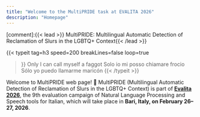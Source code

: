 ```yaml
---
title: "Welcome to the MultiPRIDE task at EVALITA 2026"
description: "Homepage"
---
```


[comment]:{{< lead >}} MultiPRIDE: Multilingual Automatic Detection of Reclamation of Slurs in the LGBTQ+ Context{{< /lead >}}

{{< typeit 
  tag=h3
  speed=200
  breakLines=false
  loop=true
>}}
Only I can call myself a faggot
Solo io mi posso chiamare frocio
Sólo yo puedo llamarme maricón
{{< /typeit >}}


Welcome to MultiPRIDE web page! 🌈
MultiPRIDE (Multilingual Automatic Detection of Reclamation of Slurs in the LGBTQ+ Context) is part of [**Evalita 2026**](https://www.evalita.it/campaigns/evalita-2026/), the 9th evaluation campaign of Natural Language Processing and Speech tools for Italian, which will take place in **Bari, Italy, on February 26–27, 2026**.